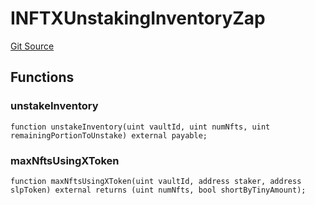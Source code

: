 # INFTXUnstakingInventoryZap
[Git Source](https://github.com/FloorDAO/floor-v2/blob/fce0c6edadd90eef36eb24d13cfb5b386eeb9d00/src/interfaces/nftx/NFTXUnstakingInventoryZap.sol)


## Functions
### unstakeInventory


```solidity
function unstakeInventory(uint vaultId, uint numNfts, uint remainingPortionToUnstake) external payable;
```

### maxNftsUsingXToken


```solidity
function maxNftsUsingXToken(uint vaultId, address staker, address slpToken) external returns (uint numNfts, bool shortByTinyAmount);
```

